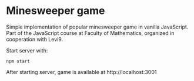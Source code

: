 # Minesweeper game

Simple implementation of popular minesweeper game in vanilla JavaScript. Part of the JavaScript course at Faculty of Mathematics, organized in cooperation with Levi9.


Start server with:
```
npm start
```
After starting server, game is available at http://localhost:3001



